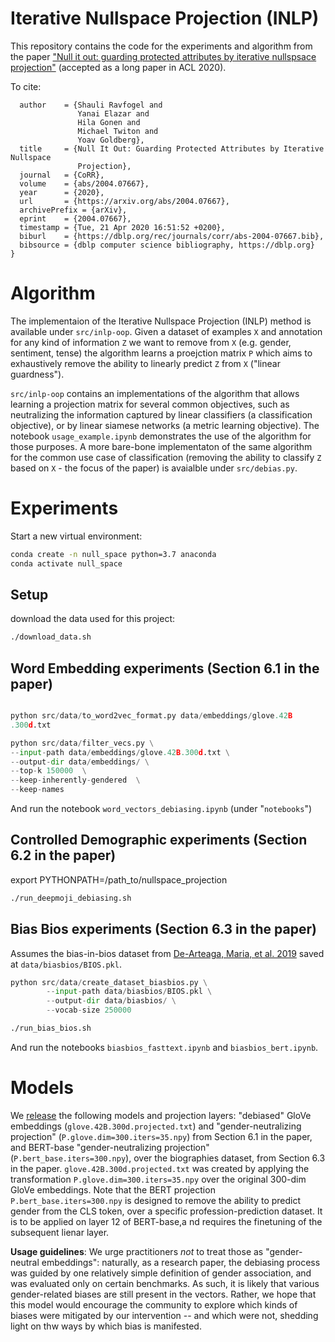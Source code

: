 # Iterative Nullspace Projection (INLP)

This repository contains the code for the experiments and algorithm from the paper ["Null it out: guarding protected attributes by iterative nullspsace projection"](https://arxiv.org/abs/2004.07667) (accepted as a long paper in ACL 2020).

To cite:

```@article{DBLP:journals/corr/abs-2004-07667,
  author    = {Shauli Ravfogel and
               Yanai Elazar and
               Hila Gonen and
               Michael Twiton and
               Yoav Goldberg},
  title     = {Null It Out: Guarding Protected Attributes by Iterative Nullspace
               Projection},
  journal   = {CoRR},
  volume    = {abs/2004.07667},
  year      = {2020},
  url       = {https://arxiv.org/abs/2004.07667},
  archivePrefix = {arXiv},
  eprint    = {2004.07667},
  timestamp = {Tue, 21 Apr 2020 16:51:52 +0200},
  biburl    = {https://dblp.org/rec/journals/corr/abs-2004-07667.bib},
  bibsource = {dblp computer science bibliography, https://dblp.org}
}
```


# Algorithm

The implementaion of the Iterative Nullspace Projection (INLP) method is available under `src/inlp-oop`. Given a dataset of examples `X` and annotation for any kind of information `Z` we want to remove from `X` (e.g. gender, sentiment, tense) the algorithm learns a proejction matrix `P` which aims to exhaustively remove the ability to linearly predict `Z` from `X` ("linear guardness"). 

`src/inlp-oop` contains an implementations of the algorithm that allows learning a projection matrix for several common objectives, such as neutralizing the information captured by linear classifiers (a classification objective), or by linear siamese networks (a metric learning objective). The notebook `usage_example.ipynb` demonstrates the use of the algorithm for those purposes. A more bare-bone implementaton of the same algorithm for the common use case of classification (removing the ability to classify `Z` based on `X` - the focus of the paper) is avaialble under `src/debias.py`.

# Experiments

Start a new virtual environment:
```sh
conda create -n null_space python=3.7 anaconda
conda activate null_space
```

## Setup
download the data used for this project:
```sh
./download_data.sh
```



## Word Embedding experiments (Section 6.1 in the paper)

```py

python src/data/to_word2vec_format.py data/embeddings/glove.42B
.300d.txt

python src/data/filter_vecs.py \
--input-path data/embeddings/glove.42B.300d.txt \
--output-dir data/embeddings/ \
--top-k 150000  \
--keep-inherently-gendered  \
--keep-names 
```

And run the notebook `word_vectors_debiasing.ipynb` (under "`notebooks`")

## Controlled Demographic experiments (Section 6.2 in the paper)


export PYTHONPATH=/path_to/nullspace_projection
```sh 
./run_deepmoji_debiasing.sh
```


## Bias Bios experiments (Section 6.3 in the paper)

Assumes the bias-in-bios dataset from [De-Arteaga, Maria, et al. 2019](https://arxiv.org/abs/1901.09451) saved at `data/biasbios/BIOS.pkl`.


```py
python src/data/create_dataset_biasbios.py \
        --input-path data/biasbios/BIOS.pkl \
        --output-dir data/biasbios/ \
        --vocab-size 250000
```


```sh
./run_bias_bios.sh
```

And run the notebooks `biasbios_fasttext.ipynb` and `biasbios_bert.ipynb`.

# Models
We [release](
https://storage.cloud.google.com/ai2i/nullspace/after-gender-projection/gender-projection.zip) the following models and projection layers: "debiased" GloVe embeddings (`glove.42B.300d.projected.txt`) and "gender-neutralizing projection" (`P.glove.dim=300.iters=35.npy`) from Section 6.1 in the paper, and BERT-base "gender-neutralizing projection" (`P.bert_base.iters=300.npy`), over the biographies dataset, from Section 6.3 in the paper. `glove.42B.300d.projected.txt` was created by applying the transformation `P.glove.dim=300.iters=35.npy` over the original 300-dim GloVe embeddings. Note that the BERT projection `P.bert_base.iters=300.npy` is designed to remove the ability to predict gender from the CLS token, over a specific profession-prediction dataset. It is to be applied on layer 12 of BERT-base,a nd requires the finetuning of the subsequent lienar layer. 

**Usage guidelines**: We urge practitioners *not* to treat those as "gender-neutral embeddings": naturally, as a research paper, the debiasing process was guided by one relatively simple definition of gender association, and was evaluated only on certain benchmarks. As such, it is likely that various gender-related biases are still present in the vectors. Rather, we hope that this model would encourage the community to explore which kinds of biases were mitigated by our intervention -- and which were not, shedding light on thw ways by which bias is manifested.
